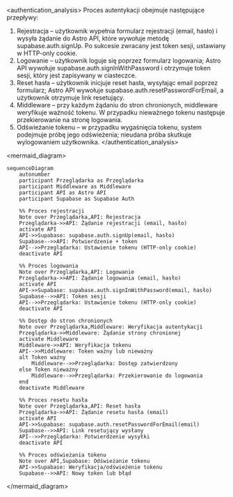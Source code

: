 <authentication_analysis>
Proces autentykacji obejmuje następujące przepływy:
1. Rejestracja – użytkownik wypełnia formularz rejestracji (email, hasło) i wysyła żądanie do Astro API, które wywołuje metodę supabase.auth.signUp. Po sukcesie zwracany jest token sesji, ustawiany w HTTP-only cookie.
2. Logowanie – użytkownik loguje się poprzez formularz logowania; Astro API wywołuje supabase.auth.signInWithPassword i otrzymuje token sesji, który jest zapisywany w ciasteczce.
3. Reset hasła – użytkownik inicjuje reset hasła, wysyłając email poprzez formularz; Astro API wywołuje supabase.auth.resetPasswordForEmail, a użytkownik otrzymuje link resetujący.
4. Middleware – przy każdym żądaniu do stron chronionych, middleware weryfikuje ważność tokenu. W przypadku nieważnego tokenu następuje przekierowanie na stronę logowania.
5. Odświeżanie tokenu – w przypadku wygaśnięcia tokenu, system podejmuje próbę jego odświeżenia; nieudana próba skutkuje wylogowaniem użytkownika.
</authentication_analysis>

<mermaid_diagram>
```mermaid
sequenceDiagram
    autonumber
    participant Przeglądarka as Przeglądarka
    participant Middleware as Middleware
    participant API as Astro API
    participant Supabase as Supabase Auth

    %% Proces rejestracji
    Note over Przeglądarka,API: Rejestracja
    Przeglądarka->>API: Żądanie rejestracji (email, hasło)
    activate API
    API->>Supabase: supabase.auth.signUp(email, hasło)
    Supabase-->>API: Potwierdzenie + token
    API-->>Przeglądarka: Ustawienie tokenu (HTTP-only cookie)
    deactivate API

    %% Proces logowania
    Note over Przeglądarka,API: Logowanie
    Przeglądarka->>API: Żądanie logowania (email, hasło)
    activate API
    API->>Supabase: supabase.auth.signInWithPassword(email, hasło)
    Supabase-->>API: Token sesji
    API-->>Przeglądarka: Ustawienie tokenu (HTTP-only cookie)
    deactivate API

    %% Dostęp do stron chronionych
    Note over Przeglądarka,Middleware: Weryfikacja autentykacji
    Przeglądarka->>Middleware: Żądanie strony chronionej
    activate Middleware
    Middleware->>API: Weryfikacja tokenu
    API-->>Middleware: Token ważny lub nieważny
    alt Token ważny
        Middleware-->>Przeglądarka: Dostęp zatwierdzony
    else Token nieważny
        Middleware-->>Przeglądarka: Przekierowanie do logowania
    end
    deactivate Middleware

    %% Proces resetu hasła
    Note over Przeglądarka,API: Reset hasła
    Przeglądarka->>API: Żądanie resetu hasła (email)
    activate API
    API->>Supabase: supabase.auth.resetPasswordForEmail(email)
    Supabase-->>API: Link resetujący wysłany
    API-->>Przeglądarka: Potwierdzenie wysyłki
    deactivate API

    %% Proces odświeżania tokenu
    Note over API,Supabase: Odświeżanie tokenu
    API->>Supabase: Weryfikacja/odświeżenie tokenu
    Supabase-->>API: Nowy token lub błąd
```
</mermaid_diagram> 